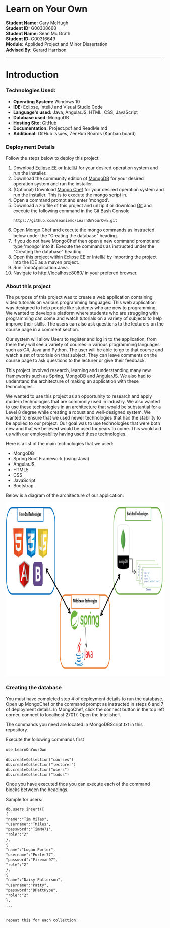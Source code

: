 # Learn on Your Own

**Student Name:** Gary McHugh <br />
**Student ID:** G00308668 <br />
**Student Name:** Sean Mc Grath <br />
**Student ID:** G00316649 <br />
**Module:** Applided Project and Minor Dissertation<br />
**Advised By:** Gerard Harrison <br />

___

# Introduction	

### Technologies Used:

+ **Operating System:** Windows 10
+ **IDE:** Eclipse, InteliJ and Visual Studio Code
+ **Language's used:** Java, AngularJS, HTML, CSS, JavaScript
+ **Database used:** MongoDB
+ **Hosting Site:** GitHub
+ **Documentation:** Project.pdf and ReadMe.md
+ **Additional:** GitHub Issues, ZenHub Boards (Kanban board)


### Deployment Details
Follow the steps below to deploy this project:

1. Download [Eclipse EE](http://www.eclipse.org/downloads/packages/eclipse-ide-java-ee-developers/neonr) or [IntelliJ](https://www.jetbrains.com/idea/download/#section=windows) for your desired operation system and run the installer.
2. Download the community edition of [MongoDB](https://www.mongodb.com/download-center#community) for your desired operation system and run the installer.
3. (Optional) Download [Mongo Chef](https://studio3t.com/download/) for your desired operation system and run the installer. This is to execute the mongo script in.
4. Open a command prompt and enter 'mongod'.
5. Download a zip file of this project and unzip it or download [Git](https://git-scm.com/downloads) and execute the following command in the Git Bash Console
	```
	https://github.com/seaniemc/LearnOnYourOwn.git
	```
6. Open Mongo Chef and execute the mongo commands as instructed below under the "Creating the database" heading.
7. If you do not have MongoChef then open a new command prompt and type 'mongo' into it. Execute the commands as instructed under the "Creating the database" heading.
8. Open this project within Eclipse EE or IntelliJ by importing the project into the IDE as a maven project.
9. Run TodoApplication.Java.
10. Navigate to http://localhost:8080/ in your prefered browser.


### About this project
The purpose of this project was to create a web application containing video tutorials on various programming languages. This web application was designed to help people like students who are new to programming. We wanted to develop a platform where students who are struggling with programming can come and watch tutorials on a variety of subjects to help improve their skills. The users can also ask questions to the lecturers on the course page in a comment section.


Our system will allow Users to register and log in to the application, from there they will see a variety of courses in various programming languages such as C\#, Java and Python. The user will be able to go to that course and watch a set of tutorials on that subject. They can leave comments on the course page to ask questions to the lecturer or give their feedback.


This project involved research, learning and understanding many new frameworks such as Spring, MongoDB and AngularJS. We also had to understand the architecture of making an application with these technologies.

We wanted to use this project as an opportunity to research and apply modern technologies that are commonly used in industry. We also wanted to use these technologies in an architecture that would be substantial for a Level 8 degree while creating a robust and well-designed system. We wanted to ensure that we used newer technologies that had the stability to be applied to our project. Our goal was to use technologies that were both new and that we believed would be used for years to come. This would aid us with our employability having used these technologies.


Here is a list of the main technologies that we used:
+ MongoDB
+ Spring Boot Framework (using Java)
+ AngularJS
+ HTML5
+ CSS
+ JavaScript
+ Bootstrap

Below is a diagram of the architecture of our application:

<img src="img/SpringMVCAngular2.PNG" alt="System Design" width="600" height="550"/>

### Creating the database
You must have completed step 4 of deployment details to run the database.
Open up MongoChef or the command prompt as instructed in steps 6 and 7 of deployment details.
In MongoChef, click the connect button in the top left corner, connect to localhost:27017.
Open the Intelishell.

The commands you need are located in MongoDBScript.txt in this repository.

Execute the following commands first

	
	use LearnOnYourOwn

	db.createCollection("courses")
	db.createCollection("lecturer")
	db.createCollection("users")
	db.createCollection("todos")
	
	
Once you have executed thos you can execute each of the command blocks between the headings.

Sample for users:

	
	db.users.insert([
	{
	"name":"Tim Miles",
	"username":"TMiles",
	"password":"TimM471",
	"role":"2"
	},
	{
	"name":"Logan Porter",
	"username":"Porter77",
	"password":"Fireman97",
	"role":"2"
	},
	{
	"name":"Daisy Patterson",
	"username":"Patty",
	"password":"DPattHype",
	"role":"2"
	},
	...
	
	
	repeat this for each collection.